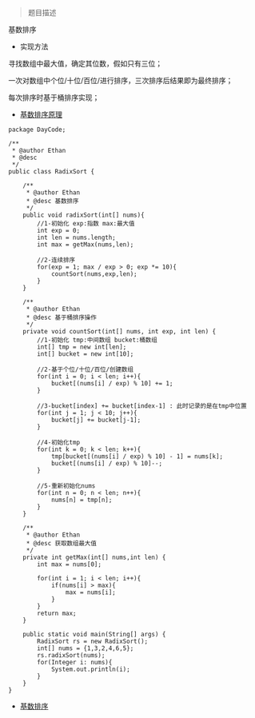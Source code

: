 >题目描述

基数排序

- 实现方法

寻找数组中最大值，确定其位数，假如只有三位；

一次对数组中个位/十位/百位/进行排序，三次排序后结果即为最终排序；

每次排序时基于桶排序实现；

- [基数排序原理](http://www.cnblogs.com/skywang12345/p/3603669.html)

```
package DayCode;

/**
 * @author Ethan
 * @desc  
 */
public class RadixSort {

	/**
	 * @author Ethan
	 * @desc 基数排序
	 */
	public void radixSort(int[] nums){
		//1-初始化 exp:指数 max:最大值
		int exp = 0;
		int len = nums.length;
		int max = getMax(nums,len);
		
		//2-连续排序
		for(exp = 1; max / exp > 0; exp *= 10){
			countSort(nums,exp,len);
		}
	}

	/**
	 * @author Ethan
	 * @desc 基于桶排序操作
	 */
	private void countSort(int[] nums, int exp, int len) {
		//1-初始化 tmp:中间数组 bucket:桶数组
		int[] tmp = new int[len];
		int[] bucket = new int[10];
		
		//2-基于个位/十位/百位/创建数组
		for(int i = 0; i < len; i++){
			bucket[(nums[i] / exp) % 10] += 1; 
		}
		
		//3-bucket[index] += bucket[index-1] : 此时记录的是在tmp中位置
		for(int j = 1; j < 10; j++){
			bucket[j] += bucket[j-1];
		}
		
		//4-初始化tmp
		for(int k = 0; k < len; k++){
			tmp[bucket[(nums[i] / exp) % 10] - 1] = nums[k];
			bucket[(nums[i] / exp) % 10]--;
		}
		
		//5-重新初始化nums
		for(int n = 0; n < len; n++){
			nums[n] = tmp[n];
		}
	}

	/**
	 * @author Ethan
	 * @desc 获取数组最大值
	 */
	private int getMax(int[] nums,int len) {
		int max = nums[0];
		
		for(int i = 1; i < len; i++){
			if(nums[i] > max){
				max = nums[i];
			}
		}
		return max;
	}

	public static void main(String[] args) {
		RadixSort rs = new RadixSort();
		int[] nums = {1,3,2,4,6,5};
		rs.radixSort(nums);
		for(Integer i: nums){
			System.out.println(i);
		}
	}
}

```

- [基数排序](https://images0.cnblogs.com/i/497634/201403/161837176365265.jpg)
